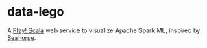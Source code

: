 # data-lego

A [Play! Scala](https://www.playframework.com) web service to visualize Apache Spark ML, inspired by [Seahorse](https://github.com/deepsense-ai/seahorse).
